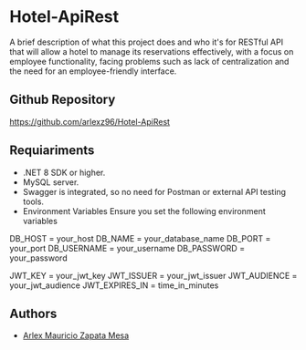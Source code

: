 
# Hotel-ApiRest

A brief description of what this project does and who it's for
RESTful API that will allow a hotel to manage its reservations effectively, with a focus on employee functionality,
facing problems such as lack of centralization and the need for an employee-friendly interface.
## Github Repository
https://github.com/arlexz96/Hotel-ApiRest
## Requiariments
+ .NET 8 SDK or higher.
+ MySQL server.
+ Swagger is integrated, so no need for Postman or external API testing tools.
+ Environment Variables Ensure you set the following environment variables
 
DB_HOST = your_host
DB_NAME = your_database_name
DB_PORT = your_port
DB_USERNAME = your_username
DB_PASSWORD = your_password

JWT_KEY = your_jwt_key
JWT_ISSUER = your_jwt_issuer
JWT_AUDIENCE = your_jwt_audience
JWT_EXPIRES_IN = time_in_minutes
## Authors

- [Arlex Mauricio Zapata Mesa](https://github.com/arlexz96)

